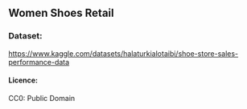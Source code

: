 ## Women Shoes Retail

### Dataset:</br>
https://www.kaggle.com/datasets/halaturkialotaibi/shoe-store-sales-performance-data

#### Licence:</br>
CC0: Public Domain